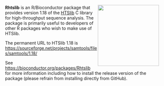 [<img src="https://www.bioconductor.org/images/logo/jpg/bioconductor_logo_rgb.jpg" width="200" align="right"/>](https://bioconductor.org/)

**Rhtslib** is an R/Bioconductor package that provides version 1.18 of the [HTSlib](http://www.htslib.org/) C library for high-throughput sequence analysis. The package is primarily useful to developers of other R packages who wish to make use of HTSlib.

The permanent URL to HTSlib 1.18 is https://sourceforge.net/projects/samtools/files/samtools/1.18/

See https://bioconductor.org/packages/Rhtslib for more information including how to install the release version of the package (please refrain from installing directly from GitHub).

